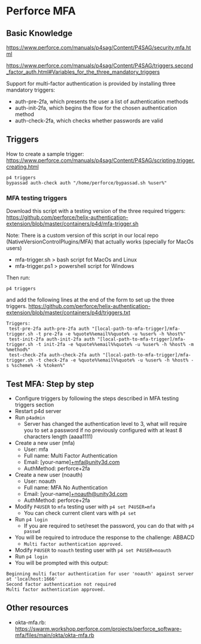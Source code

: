 # Perforce MFA

## Basic Knowledge

<https://www.perforce.com/manuals/p4sag/Content/P4SAG/security.mfa.html>

<https://www.perforce.com/manuals/p4sag/Content/P4SAG/triggers.second_factor_auth.html#Variables_for_the_three_mandatory_triggers>

Support for multi-factor authentication is provided by installing three mandatory triggers:

- auth-pre-2fa, which presents the user a list of authentication methods
- auth-init-2fa, which begins the flow for the chosen authentication method
- auth-check-2fa, which checks whether passwords are valid

## Triggers

How to create a sample trigger:
<https://www.perforce.com/manuals/p4sag/Content/P4SAG/scripting.trigger.creating.html>

```
p4 triggers
bypassad auth-check auth "/home/perforce/bypassad.sh %user%"
```

### MFA testing triggers

Download this script with a testing version of the three required triggers:
<https://github.com/perforce/helix-authentication-extension/blob/master/containers/p4d/mfa-trigger.sh>

Note: There is a custom version of this script in our local repo (NativeVersionControlPlugins/MFA) that actually works (specially for MacOs users)
- mfa-trigger.sh > bash script fot MacOs and Linux
- mfa-trigger.ps1 > powershell script for Windows

Then run:
```
p4 triggers
```
and add the following lines at the end of the form to set up the three triggers.
<https://github.com/perforce/helix-authentication-extension/blob/master/containers/p4d/triggers.txt>

```
Triggers:
 test-pre-2fa auth-pre-2fa auth "[local-path-to-mfa-trigger]/mfa-trigger.sh -t pre-2fa -e %quote%%email%%quote% -u %user% -h %host%"
 test-init-2fa auth-init-2fa auth "[local-path-to-mfa-trigger]/mfa-trigger.sh -t init-2fa -e %quote%%email%%quote% -u %user% -h %host% -m %method%"
 test-check-2fa auth-check-2fa auth "[local-path-to-mfa-trigger]/mfa-trigger.sh -t check-2fa -e %quote%%email%%quote% -u %user% -h %host% -s %scheme% -k %token%"
 ```

## Test MFA: Step by step

- Configure triggers by following the steps described in MFA testing triggers section
- Restart p4d server
- Run <code>p4admin</code>
    - Server has changed the authentication level to 3, what will require you to set a password if no previously configured with at least 8 characters length (aaaa1111)
- Create a new user (mfa)
    - User: mfa
    - Full name: Multi Factor Authentication
    - Email: [your-name]+mfa@unity3d.com
    - AuthMethod: perforce+2fa
- Create a new user (noauth)
    - User: noauth
    - Full name: MFA No Authentication
    - Email: [your-name]+noauth@unity3d.com
    - AuthMethod: perforce+2fa
- Modify <code>P4USER</code> to <code>mfa</code> testing user with <code>p4 set P4USER=mfa</code>
    - You can check current client vars with <code>p4 set</code>
- Run <code>p4 login</code>
    - If you are required to set/reset the password, you can do that with <code>p4 passwd</code>
- You will be required to introduce the response to the challenge: ABBACD
    - <code>Multi factor authentication approved.</code>
- Modify <code>P4USER</code> to <code>noauth</code> testing user with <code>p4 set P4USER=noauth</code>
- Run <code>p4 login</code>
- You will be prompted with this output:
```
Beginning multi factor authentication for user 'noauth' against server at 'localhost:1666'
Second factor authentication not required
Multi factor authentication approved.
```

## Other resources

- okta-mfa.rb: <https://swarm.workshop.perforce.com/projects/perforce_software-mfa/files/main/okta/okta-mfa.rb>